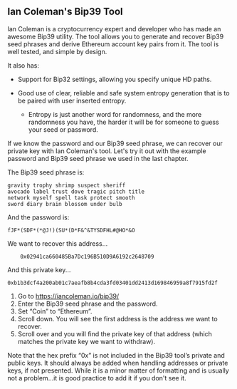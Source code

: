 ## Ian Coleman's Bip39 Tool

Ian Coleman is a cryptocurrency expert and developer who has made an awesome Bip39 utility. The tool allows you to generate and recover Bip39 seed phrases and derive Ethereum account key pairs from it. The tool is well tested, and simple by design.

It also has:
- Support for Bip32 settings, allowing you specify unique HD paths.

- Good use of clear, reliable and safe system entropy generation that is to be paired with user inserted entropy.

  - Entropy is just another word for randomness, and the more randomness you have, the harder it will be for someone to guess your seed or password.

If we know the password and our Bip39 seed phrase, we can  recover our private key with Ian Coleman's tool. Let's try it out with the example password and Bip39 seed phrase we used in the last chapter.

The Bip39 seed phrase is:

    gravity trophy shrimp suspect sheriff
    avocado label trust dove tragic pitch title
    network myself spell task protect smooth 
    sword diary brain blossom under bulb

And the password is:

    fJF*(SDF*(*@J!)(SU*(D*F&^&TYSDFHL#@HO*&O

We want to recover this address...

        0x02941ca660485Ba7Dc196B510D9A6192c2648709

And this private key...
    
    0xb1b3dcf4a200ab01c7aeafb8b4cda3fd03401dd2413d169846959a8f7915fd2f

1. Go to https://iancoleman.io/bip39/
2. Enter the Bip39 seed phrase and the password.
3. Set “Coin” to “Ethereum”.
4. Scroll down. You will see the first address is the address we want to recover.
5. Scroll over and you will find the private key of that address (which matches the private key we want to withdraw).

Note that the hex prefix “0x” is not included in the Bip39 tool’s private and public keys. It should always be added when handling addresses or private keys, if not presented. While it is a minor matter of formatting and is usually not a problem...it is good practice to add it if you don't see it.